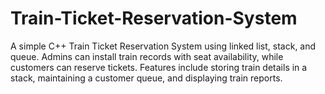 # Train-Ticket-Reservation-System
A simple C++ Train Ticket Reservation System using linked list, stack, and queue. Admins can install train records with seat availability, while customers can reserve tickets. Features include storing train details in a stack, maintaining a customer queue, and displaying train reports.
